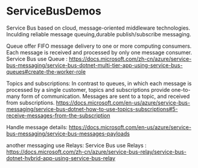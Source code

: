 # ServiceBusDemos
Service Bus based on cloud, message-oriented middleware technologies.
Inculding reliable message queuing,durable publish/subscribe messaging. 

Queue offer FIFO message delivery to one or more computing consumers. Each message is received and processed by only one message consumer.
Service Bus use Queue : https://docs.microsoft.com/zh-cn/azure/service-bus-messaging/service-bus-dotnet-multi-tier-app-using-service-bus-queues#create-the-worker-role

Topics and subscriptions: In contrast to queues, in which each message is processed by a single customer, topics and subscriptions provide one-to-many form of communication. Messages are sent to a topic, and received from subscriptions.
https://docs.microsoft.com/en-us/azure/service-bus-messaging/service-bus-dotnet-how-to-use-topics-subscriptions#5-receive-messages-from-the-subscription

Handle message details: https://docs.microsoft.com/en-us/azure/service-bus-messaging/service-bus-messages-payloads

another messaging use Relays:
Service Bus use Relays : https://docs.microsoft.com/zh-cn/azure/service-bus-relay/service-bus-dotnet-hybrid-app-using-service-bus-relay
